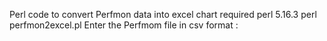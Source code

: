 Perl code to convert Perfmon data into excel chart required perl 5.16.3
perl perfmon2excel.pl
Enter the Perfmom file in csv format :